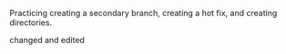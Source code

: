 Practicing creating a secondary branch, creating a hot fix, and creating directories.

changed and edited
